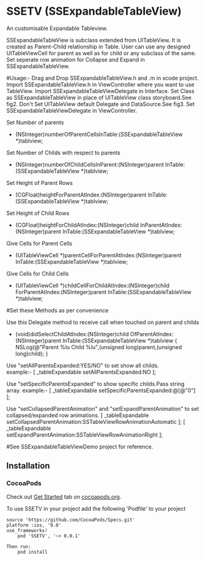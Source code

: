 # SSETV (SSExpandableTableView)
An customisable Expandable Tableview.

SSExpandableTableView is subclass extended from UITableView. It is created as Parent-Child  relationship in Table. 
User can use any designed UITableViewCell for parent as well as for child or any subclass of the same. 
Set seperate row animation for Collapse and Expand in SSExpandableTableView.

#Usage:-
Drag and Drop SSExpandableTableView.h and .m in xcode project.
Import SSExpandableTableView.h in ViewController where you want to use TableView.
Import SSExpandableTableViewDelegate in Interface.
Set Class as SSExpandableTableView in place of UITableView class storyboard.See fig2.
Don't Set UITableView default Delegate and DataSource.See fig3.
Set SSExpandableTableViewDelegate in ViewController.


Set Number of parents
- (NSInteger)numberOfParentCellsInTable:(SSExpandableTableView *)tablview;

Set Number of Childs with respect to parents
- (NSInteger)numberOfChildCellsInParent:(NSInteger)parent InTable:(SSExpandableTableView *)tablview;

Set Height of Parent Rows
- (CGFloat)heightForParentAtIndex:(NSInteger)parent InTable:(SSExpandableTableView *)tablview;

Set Height of Child Rows
- (CGFloat)heightForChildAtIndex:(NSInteger)child InParentAtIndex:(NSInteger)parent InTable:(SSExpandableTableView *)tablview;

Give Cells for Parent Cells
- (UITableViewCell *)parentCellForParentAtIndex:(NSInteger)parent InTable:(SSExpandableTableView *)tablview;

Give Cells for Child Cells
- (UITableViewCell *)childCellForChildAtIndex:(NSInteger)child ForParentAtIndex:(NSInteger)parent InTable:(SSExpandableTableView *)tablview;


#Set these Methods as per convenience 

Use this Delegate method to receive call when touched on parent and childs
- (void)didSelectChildAtIndex:(NSInteger)child OfParentAtIndex:(NSInteger)parent InTable:(SSExpandableTableView *)tablview
{
    NSLog(@"Parent %lu Child %lu",(unsigned long)parent,(unsigned long)child);
}

Use "setAllParentsExpanded:YES/NO" to set show all childs.  
example:-    [ _tableExpandable setAllParentsExpanded:NO ];

Use "setSpecificParentsExpanded" to show specific childs.Pass string array.
example:-    [ _tableExpandable setSpecificParentsExpanded:@[@"0"] ];

Use "setCollapsedParentAnimation" and "setExpandParentAnimation" to set collapsed/expanded row animations.
    [ _tableExpandable setCollapsedParentAnimation:SSTableViewRowAnimationAutomatic ];
    [ _tableExpandable setExpandParentAnimation:SSTableViewRowAnimationRight ];

#See SSExpandableTableViewDemo project for reference.

## Installation

### CocoaPods

Check out [Get Started](http://cocoapods.org/) tab on [cocoapods.org](http://cocoapods.org/).

To use SSETV in your project add the following 'Podfile' to your project

	source 'https://github.com/CocoaPods/Specs.git'
	platform :ios, '9.0'
	use_frameworks!
    	pod 'SSETV', '~> 0.0.1' 

    Then run:
        pod install
